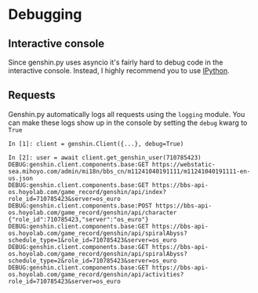 # Debugging

## Interactive console

Since genshin.py uses asyncio it's fairly hard to debug code in the interactive console. Instead, I highly recommend you to use [IPython](https://ipython.org/).

## Requests

Genshin.py automatically logs all requests using the `logging` module. You can make these logs show up in the console by setting the `debug` kwarg to `True`

```ipython
In [1]: client = genshin.Client({...}, debug=True)

In [2]: user = await client.get_genshin_user(710785423)
DEBUG:genshin.client.components.base:GET https://webstatic-sea.mihoyo.com/admin/mi18n/bbs_cn/m11241040191111/m11241040191111-en-us.json
DEBUG:genshin.client.components.base:GET https://bbs-api-os.hoyolab.com/game_record/genshin/api/index?role_id=710785423&server=os_euro
DEBUG:genshin.client.components.base:POST https://bbs-api-os.hoyolab.com/game_record/genshin/api/character
{"role_id":710785423,"server":"os_euro"}
DEBUG:genshin.client.components.base:GET https://bbs-api-os.hoyolab.com/game_record/genshin/api/spiralAbyss?schedule_type=1&role_id=710785423&server=os_euro
DEBUG:genshin.client.components.base:GET https://bbs-api-os.hoyolab.com/game_record/genshin/api/spiralAbyss?schedule_type=2&role_id=710785423&server=os_euro
DEBUG:genshin.client.components.base:GET https://bbs-api-os.hoyolab.com/game_record/genshin/api/activities?role_id=710785423&server=os_euro
```
